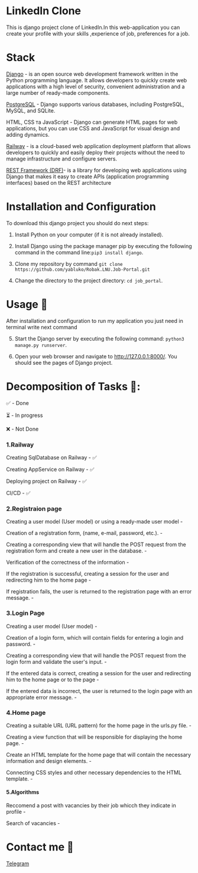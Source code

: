 # LinkedIn Clone


This is django project clone of LinkedIn.In this web-application you can create your profile with your skills ,experience of job, preferences for a job.
# Stack
[Django](https://www.djangoproject.com/) - is an open source web development framework written in the Python programming language. It allows developers to quickly create web applications with a high level of security, convenient administration and a large number of ready-made components.

[PostgreSQL](https://www.postgresql.org/) - Django supports various databases, including PostgreSQL, MySQL, and SQLite.

HTML, CSS та JavaScript - Django can generate HTML pages for web applications, but you can use CSS and JavaScript for visual design and adding dynamics.

[Railway](https://railway.app/) - is a cloud-based web application deployment platform that allows developers to quickly and easily deploy their projects without the need to manage infrastructure and configure servers.

[REST Framework (DRF)](https://www.django-rest-framework.org)- is a library for developing web applications using Django that makes it easy to create APIs (application programming interfaces) based on the REST architecture

# Installation and Configuration

To download this django project you should do next steps:

1. Install Python on your computer (if it is not already installed).

2. Install Django using the package manager pip by executing the following command in the command line:```pip3 install django```.

3. Clone my repository by command ```git clone https://github.com/yabluko/Robak.LNU.Job-Portal.git```

4. Change the directory to the project directory: ```cd job_portal```.

# Usage 🚀

After installation and configuration to run my application you just need in terminal write next command

5. Start the Django server by executing the following command: ```python3 manage.py runserver```.

6. Open your web browser and navigate to http://127.0.0.1:8000/. You should see the pages of Django project.

# Decomposition of Tasks 📝:

✅ - Done

⏳ - In progress

❌ -  Not Done 

### 1.Railway

Creating SqlDatabase on Railway - ✅

Creating AppService on Railway - ✅

Deploying project on Railway - ✅

CI/CD - ✅


### 2.Registraion page 
Creating a user model (User model) or using a ready-made user model - 

Creation of a registration form, (name, e-mail, password, etc.). - 

Creating a corresponding view that will handle the POST request from the registration form and create a new user in the database. - 

Verification of the correctness of the information  - 

If the registration is successful, creating a session for the user and redirecting him to the home page  - 

If registration fails, the user is returned to the registration page with an error message. - 

 
### 3.Login Page

Creating a user model (User model)  - 

Creation of a login form, which will contain fields for entering a login and password. - 

Creating a corresponding view that will handle the POST request from the login form and validate the user's input. - 

If the entered data is correct, creating a session for the user and redirecting him to the home page or to the page - 

If the entered data is incorrect, the user is returned to the login page with an appropriate error message. - 
 
 
 ### 4.Home page
 
 Creating a suitable URL (URL pattern) for the home page in the urls.py file. - 
 
 Creating a view function that will be responsible for displaying the home page. - 
 
 Create an HTML template for the home page that will contain the necessary information and design elements. - 
 
 Connecting CSS styles and other necessary dependencies to the HTML template. - 
 
 #### 5.Algorithms
 
 Reccomend a post with vacancies by their job whicch they indicate in profile - 
 
 Search of vacancies - 
 
 # Contact me 📱
 
 [Telegram]([[https://t.me/zhushchonka]](https://web.telegram.org/z/))
 
 
 
 
 
 
 
 
 
 
 
 
 
 
 
 
 





